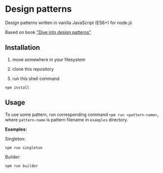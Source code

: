 # Design patterns

Design patterns written in vanilla JavaScript (ES6+) for node.js

Based on book ["Dive into design patterns"](https://refactoring.guru/design-patterns/book)

## Installation

1. move somewhere in your filesystem

2. clone this repository

3. run this shell command

```shell
npm install
```

## Usage

To use some pattern, run corresponding command ```npm run <pattern-name>```, where ```pattern-name``` is pattern filename in ```examples``` directory.

**Examples:**

Singleton:

```shell
npm run singleton
```

Builder:

```shell
npm run builder
```
